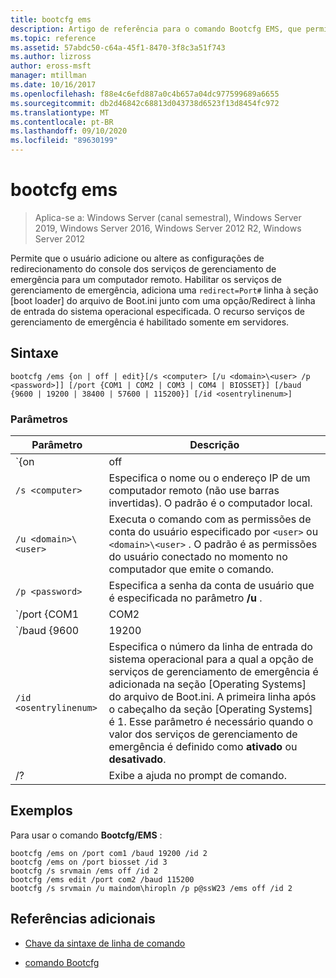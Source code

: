 ```yaml
---
title: bootcfg ems
description: Artigo de referência para o comando Bootcfg EMS, que permite ao usuário adicionar ou alterar as configurações de redirecionamento do console dos serviços de gerenciamento de emergência para um computador remoto.
ms.topic: reference
ms.assetid: 57abdc50-c64a-45f1-8470-3f8c3a51f743
ms.author: lizross
author: eross-msft
manager: mtillman
ms.date: 10/16/2017
ms.openlocfilehash: f88e4c6efd887a0c4b657a04dc977599689a6655
ms.sourcegitcommit: db2d46842c68813d043738d6523f13d8454fc972
ms.translationtype: MT
ms.contentlocale: pt-BR
ms.lasthandoff: 09/10/2020
ms.locfileid: "89630199"
---
```

# <a name="bootcfg-ems"></a>bootcfg ems

> Aplica-se a: Windows Server (canal semestral), Windows Server 2019, Windows Server 2016, Windows Server 2012 R2, Windows Server 2012

Permite que o usuário adicione ou altere as configurações de redirecionamento do console dos serviços de gerenciamento de emergência para um computador remoto. Habilitar os serviços de gerenciamento de emergência, adiciona uma `redirect=Port#` linha à seção [boot loader] do arquivo de Boot.ini junto com uma opção/Redirect à linha de entrada do sistema operacional especificada. O recurso serviços de gerenciamento de emergência é habilitado somente em servidores.

## <a name="syntax"></a>Sintaxe

```
bootcfg /ems {on | off | edit}[/s <computer> [/u <domain>\<user> /p <password>]] [/port {COM1 | COM2 | COM3 | COM4 | BIOSSET}] [/baud {9600 | 19200 | 38400 | 57600 | 115200}] [/id <osentrylinenum>]
```

### <a name="parameters"></a>Parâmetros

| Parâmetro | Descrição |
| --------- | ----------- |
| `{on | off | edit}` | Especifica o valor para redirecionamento de serviços de gerenciamento de emergência, incluindo:<ul><li>**no.** Habilita a saída remota para o especificado `<osentrylinenum>` . Também adiciona uma opção/redirect ao especificado <osentrylinenum> e uma `redirect=com<X>` configuração à seção [boot loader]. O valor de `com<X>` é definido pelo parâmetro **/Port** .</li><li>**desconto.** Desabilita a saída para um computador remoto. Também remove a opção/Redirect para o especificado <osentrylinenum> e a `redirect=com<X>` configuração da seção [boot loader].</li><li>**editar.** Permite alterações nas configurações de porta alterando a `redirect=com<X>` configuração na seção [carregador de inicialização]. O valor de `com<X>` é definido pelo parâmetro **/Port** .</li></ul> |
| `/s <computer>` | Especifica o nome ou o endereço IP de um computador remoto (não use barras invertidas). O padrão é o computador local. |
| `/u <domain>\<user>`  | Executa o comando com as permissões de conta do usuário especificado por `<user>` ou `<domain>\<user>` . O padrão é as permissões do usuário conectado no momento no computador que emite o comando. |
| `/p <password>` | Especifica a senha da conta de usuário que é especificada no parâmetro **/u** . |
| `/port {COM1 | COM2 | COM3 | COM4 | BIOSSET}` |  Especifica a porta COM a ser usada para redirecionamento. O parâmetro BIOSset direciona os serviços de gerenciamento de emergência para obter as configurações do BIOS para determinar qual porta deve ser usada para redirecionamento. Não use esse parâmetro se a saída administrada remotamente estiver desabilitada. |
| `/baud {9600 | 19200 | 38400 | 57600 | 115200}` | Especifica a taxa de transmissão a ser usada para redirecionamento. Não use esse parâmetro se a saída administrada remotamente estiver desabilitada. |
| `/id <osentrylinenum>` | Especifica o número da linha de entrada do sistema operacional para a qual a opção de serviços de gerenciamento de emergência é adicionada na seção [Operating Systems] do arquivo de Boot.ini. A primeira linha após o cabeçalho da seção [Operating Systems] é 1. Esse parâmetro é necessário quando o valor dos serviços de gerenciamento de emergência é definido como **ativado** ou **desativado**. |
| /? | Exibe a ajuda no prompt de comando. |

## <a name="examples"></a>Exemplos

Para usar o comando **Bootcfg/EMS** :

```
bootcfg /ems on /port com1 /baud 19200 /id 2
bootcfg /ems on /port biosset /id 3
bootcfg /s srvmain /ems off /id 2
bootcfg /ems edit /port com2 /baud 115200
bootcfg /s srvmain /u maindom\hiropln /p p@ssW23 /ems off /id 2
```

## <a name="additional-references"></a>Referências adicionais

- [Chave da sintaxe de linha de comando](command-line-syntax-key.md)

- [comando Bootcfg](bootcfg.md)
